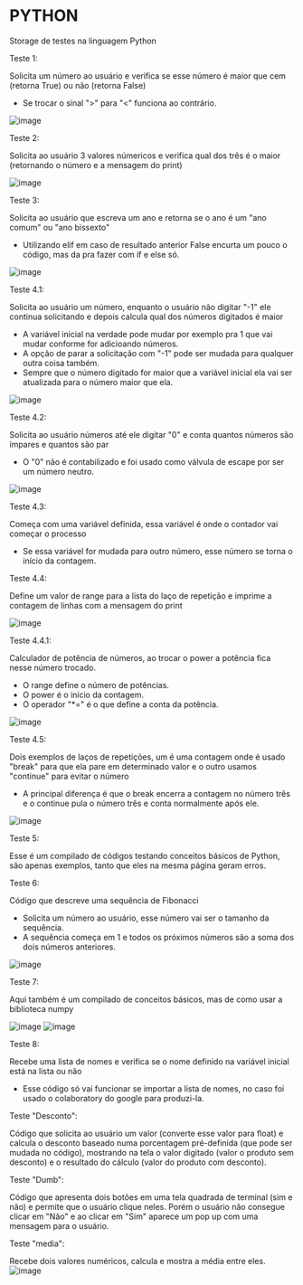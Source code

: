 # PYTHON
Storage de testes na linguagem Python

Teste 1:

Solicita um número ao usuário e verifica se esse número é maior que cem (retorna True) ou não (retorna False)
- Se trocar o sinal ">" para "<" funciona ao contrário.

![image](https://github.com/LucasGNKlein/PYTHON/assets/86809331/63a0f529-9039-4de0-98b2-ddeb38833c6c)



Teste 2:

Solicita ao usuário 3 valores númericos e verifica qual dos três é o maior (retornando o número e a mensagem do print)

![image](https://github.com/LucasGNKlein/PYTHON/assets/86809331/58a6fe0a-3035-4301-ae0e-090822361b47)

Teste 3:

Solicita ao usuário que escreva um ano e retorna se o ano é um "ano comum" ou "ano bissexto"
- Utilizando elif em caso de resultado anterior False encurta um pouco o código, mas da pra fazer com if e else só.

![image](https://github.com/LucasGNKlein/PYTHON/assets/86809331/9ad96d1a-08ee-4900-835c-29da0b7ef3d8)


Teste 4.1:

Solicita ao usuário um número, enquanto o usuário não digitar "-1" ele continua solicitando e depois calcula qual dos números digitados é maior
- A variável inicial na verdade pode mudar por exemplo pra 1 que vai mudar conforme for adicioando números.
- A opção de parar a solicitação com "-1" pode ser mudada para qualquer outra coisa também.
- Sempre que o número digitado for maior que a variável inicial ela vai ser atualizada para o número maior que ela.

![image](https://github.com/LucasGNKlein/PYTHON/assets/86809331/143362b0-c72c-45b1-863e-070f47323bf5)

Teste 4.2:

Solicita ao usuário números até ele digitar "0" e conta quantos números são ímpares e quantos são par
- O "0" não é contabilizado e foi usado como válvula de escape por ser um número neutro.

![image](https://github.com/LucasGNKlein/PYTHON/assets/86809331/7c8b326e-ff03-4018-8852-5cf3163ef040)

Teste 4.3:

Começa com uma variável definida, essa variável é onde o contador vai começar o processo
- Se essa variável for mudada para outro número, esse número se torna o início da contagem.

Teste 4.4:

Define um valor de range para a lista do laço de repetição e imprime a contagem de linhas com a mensagem do print

![image](https://github.com/LucasGNKlein/PYTHON/assets/86809331/96c851aa-2b49-43dc-bd33-fabc462d18f4)

Teste 4.4.1:

Calculador de potência de números, ao trocar o power a potência fica nesse número trocado.
- O range define o número de potências.
- O power é o início da contagem.
- O operador "*=" é o que define a conta da potência.

![image](https://github.com/LucasGNKlein/PYTHON/assets/86809331/d0b896e9-4d30-4cfd-a0aa-e1928edbc1f8)

Teste 4.5:

Dois exemplos de laços de repetições, um é uma contagem onde é usado "break" para que ela pare em determinado valor e o outro usamos "continue" para evitar o número
- A principal diferença é que o break encerra a contagem no número três e o continue pula o número três e conta normalmente após ele.

![image](https://github.com/LucasGNKlein/PYTHON/assets/86809331/37593e7f-7a6b-433f-ade5-62d553412c99)

Teste 5:

Esse é um compilado de códigos testando conceitos básicos de Python, são apenas exemplos, tanto que eles na mesma página geram erros.

Teste 6:

Código que descreve uma sequência de Fibonacci
- Solicita um número ao usuário, esse número vai ser o tamanho da sequência.
- A sequência começa em 1 e todos os próximos números são a soma dos dois números anteriores.

![image](https://github.com/LucasGNKlein/PYTHON/assets/86809331/209b0639-85ff-4075-9748-a6a042255702)

Teste 7:

Aqui também é um compilado de conceitos básicos, mas de como usar a biblioteca numpy

![image](https://github.com/LucasGNKlein/PYTHON/assets/86809331/f089fdd7-b52f-41bc-8bd0-6d320cfa15d4)
![image](https://github.com/LucasGNKlein/PYTHON/assets/86809331/e8899137-403b-44a8-9baa-092cda310c57)

Teste 8:

Recebe uma lista de nomes e verifica se o nome definido na variável inicial está na lista ou não
- Esse código só vai funcionar se importar a lista de nomes, no caso foi usado o colaboratory do google para produzi-la.

Teste "Desconto":

Código que solicita ao usuário um valor (converte esse valor para float) e calcula o desconto baseado numa porcentagem pré-definida (que pode ser mudada no código), mostrando na tela o valor digitado (valor o produto sem desconto) e o resultado do cálculo (valor do produto com desconto).

Teste "Dumb":

Código que apresenta dois botões em uma tela quadrada de terminal (sim e não) e permite que o usuário clique neles. Porém o usuário não consegue clicar em "Não" e ao clicar em "Sim" aparece um pop up com uma mensagem para o usuário.

Teste "media":

Recebe dois valores numéricos, calcula e mostra a média entre eles.
![image](https://github.com/user-attachments/assets/7b832ac6-be03-4e60-82c6-81d45a5f0700)

